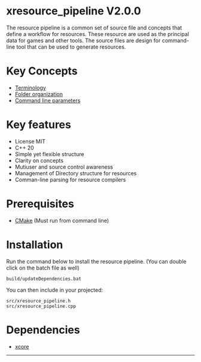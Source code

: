 # xresource_pipeline V2.0.0

The resource pipeline is a common set of source file and concepts that define a workflow for resources.
These resource are used as the principal data for games and other tools.
The source files are design for command-line tool that can be used to generate resources.

# Key Concepts
* [Terminology](documentation/Terminology.md)
* [Folder organization](documentation/FolderOrganization.md)
* [Command line parameters](documentation/CommadLineParameters.md)

# Key features
* License MIT
* C++ 20
* Simple yet flexible structure
* Clarity on concepts
* Mutiuser and source control awareness 
* Management of Directory structure for resources
* Comman-line parsing for resource compilers

# Prerequisites
* [CMake](https://cmake.org/download/) (Must run from command line)

# Installation

Run the command below to install the resource pipeline.
(You can double click on the batch file as well)
```
build/updateDependencies.bat
```

You can then include in your projected:
```
src/xresource_pipeline.h
src/xresource_pipeline.cpp
```

# Dependencies 
* [xcore](https://gitlab.com/LIONant/xcore)


---
